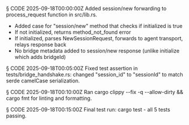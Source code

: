 § CODE 2025-09-18T00:00:00Z
Added session/new forwarding to process_request function in src/lib.rs.
- Added case for "session/new" method that checks if initialized is true
- If not initialized, returns method_not_found error
- If initialized, parses NewSessionRequest, forwards to agent transport, relays response back
- No bridge metadata added to session/new response (unlike initialize which adds bridgeId)

§ CODE 2025-09-18T00:05:00Z
Fixed test assertion in tests/bridge_handshake.rs: changed "session_id" to "sessionId" to match serde camelCase serialization.

§ CODE 2025-09-18T00:10:00Z
Ran cargo clippy --fix -q --allow-dirty && cargo fmt for linting and formatting.

§ CODE 2025-09-18T00:15:00Z
Final test run: cargo test - all 5 tests passing.